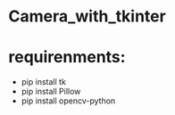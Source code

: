 # Camera_with_tkinter
# requirenments:
+ pip install tk
+ pip install Pillow
+ pip install opencv-python
